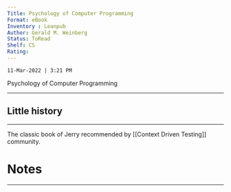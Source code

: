 ```yaml
---
Title: Psychology of Computer Programming
Format: eBook
Inventory : Leanpub
Author: Gerald M. Weinberg
Status: ToRead
Shelf: CS
Rating: 
---
```

`11-Mar-2022 | 3:21 PM`


Psychology of Computer Programming


---

## Little history
---
The classic book of Jerry  recommended by 
[[Context Driven Testing]] community.


# Notes 
---
